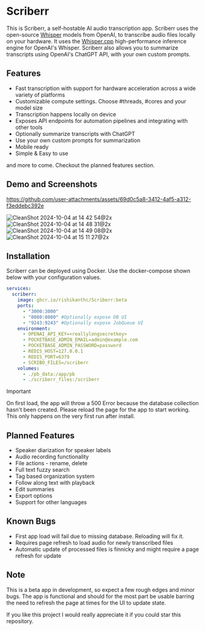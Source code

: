 # Scriberr

This is Scriberr, a self-hostable AI audio transcription app. Scriberr uses the open-source [Whisper](https://github.com/openai/whisper) models from OpenAI,
to transcribe audio files locally on your hardware. It uses the [Whisper.cpp](https://github.com/ggerganov/whisper.cpp) high-performance inference engine
for OpenAI's Whisper. Scriberr also allows you to summarize transcripts using OpenAI's ChatGPT API, with your own custom prompts.

## Features
- Fast transcription with support for hardware acceleration across a wide variety of platforms
- Customizable compute settings. Choose #threads, #cores and your model size
- Transcription happens locally on device
- Exposes API endpoints for automation pipelines and integrating with other tools
- Optionally summarize transcripts with ChatGPT
- Use your own custom prompts for summarization
- Mobile ready
- Simple & Easy to use

and more to come. Checkout the planned features section.

## Demo and Screenshots


https://github.com/user-attachments/assets/69d0c5a8-3412-4af5-a312-f3eddebc392e


![CleanShot 2024-10-04 at 14 42 54@2x](https://github.com/user-attachments/assets/90e68ebd-695e-4043-8d51-83c704a18c5c)
![CleanShot 2024-10-04 at 14 48 31@2x](https://github.com/user-attachments/assets/a8ecfa26-84aa-4091-8f22-481f0b5e67e6)
![CleanShot 2024-10-04 at 14 49 08@2x](https://github.com/user-attachments/assets/22820b96-f982-46da-8a71-79ea73559c79)
![CleanShot 2024-10-04 at 15 11 27@2x](https://github.com/user-attachments/assets/6e10b0c1-cf97-4cf6-ab47-591b6da607ef)




## Installation

Scriberr can be deployed using Docker. Use the docker-compose shown below with your configuration values.

```yaml
services:
  scriberr:
    image: ghcr.io/rishikanthc/Scriberr:beta
    ports:
      - "3000:3000"
      - "8080:8080" #Optionally expose DB UI
      - "9243:9243" #Optionally expose JobQueue UI
    environment:
      - OPENAI_API_KEY=<reallylongsecretkey>
      - POCKETBASE_ADMIN_EMAIL=admin@example.com
      - POCKETBASE_ADMIN_PASSWORD=password
      - REDIS_HOST=127.0.0.1
      - REDIS_PORT=6379
      - SCRIBO_FILES=/scriberr
    volumes:
      - ./pb_data:/app/pb
      - ./scriberr_files:/scriberr
```

> [!important]
> On first load, the app will throw a 500 Error because the database collection hasn't been created.
> Please reload the page for the app to start working. This only happens on the very first run after
> install.
 
## Planned Features

- Speaker diarization for speaker labels
- Audio recording functionality
- File actions - rename, delete
- Full text fuzzy search
- Tag based organization system
- Follow along text with playback
- Edit summaries
- Export options
- Support for other languages


## Known Bugs
- First app load will fail due to missing database. Reloading will fix it.
- Requires page refresh to load audio for newly transcribed files
- Automatic update of processed files is finnicky and might require a page refresh for update

## Note
This is a beta app in development, so expect a few rough edges and minor bugs. The app is functional
and should for the most part be usable barring the need to refresh the page at times for the UI to
update state.

If you like this project I would really appreciate it if you could star this repository.
